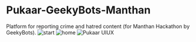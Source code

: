 # Pukaar-GeekyBots-Manthan
Platform for reporting crime and hatred content (for Manthan Hackathon by GeekyBots).
![start](https://user-images.githubusercontent.com/66885515/136652966-0d8aca3f-cf90-4f4d-a7da-0a0a471bcafd.png)
![home](https://user-images.githubusercontent.com/66885515/136652969-86bd0f48-b81a-45d8-8c76-519b9b200aac.png)
![Pukaar UIUX](https://user-images.githubusercontent.com/66885515/136652974-f875d629-a00c-4724-bd7a-af62ff14a446.jpg)

